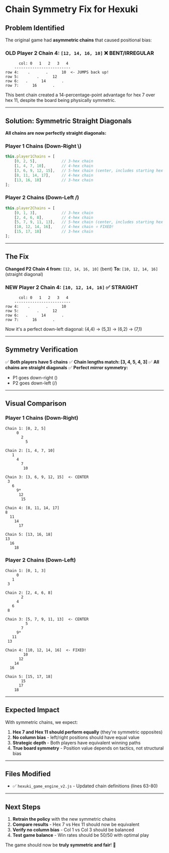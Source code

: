 # Chain Symmetry Fix for Hexuki

## Problem Identified

The original game had **asymmetric chains** that caused positional bias:

### OLD Player 2 Chain 4: `[12, 14, 16, 10]` ❌ BENT/IRREGULAR
```
      col: 0   1   2   3   4
    -------------------------
row 4:    .       .      10  <- JUMPS back up!
row 5:        .      12
row 6:   .      14       .
row 7:      16       .
```

This bent chain created a 14-percentage-point advantage for hex 7 over hex 11, despite the board being physically symmetric.

---

## Solution: Symmetric Straight Diagonals

**All chains are now perfectly straight diagonals:**

### Player 1 Chains (Down-Right \\)
```javascript
this.player1Chains = [
    [0, 2, 5],           // 3-hex chain
    [1, 4, 7, 10],       // 4-hex chain
    [3, 6, 9, 12, 15],   // 5-hex chain (center, includes starting hex 9)
    [8, 11, 14, 17],     // 4-hex chain
    [13, 16, 18]         // 3-hex chain
];
```

### Player 2 Chains (Down-Left /)
```javascript
this.player2Chains = [
    [0, 1, 3],           // 3-hex chain
    [2, 4, 6, 8],        // 4-hex chain
    [5, 7, 9, 11, 13],   // 5-hex chain (center, includes starting hex 9)
    [10, 12, 14, 16],    // 4-hex chain ⭐ FIXED!
    [15, 17, 18]         // 3-hex chain
];
```

---

## The Fix

**Changed P2 Chain 4 from:** `[12, 14, 16, 10]` (bent)
**To:** `[10, 12, 14, 16]` (straight diagonal)

### NEW Player 2 Chain 4: `[10, 12, 14, 16]` ✅ STRAIGHT
```
      col: 0   1   2   3   4
    -------------------------
row 4:    .       .      10
row 5:        .      12
row 6:   .      14       .
row 7:      16       .
```

Now it's a perfect down-left diagonal: (4,4) → (5,3) → (6,2) → (7,1)

---

## Symmetry Verification

✅ **Both players have 5 chains**
✅ **Chain lengths match: [3, 4, 5, 4, 3]**
✅ **All chains are straight diagonals**
✅ **Perfect mirror symmetry:**
   - P1 goes down-right (\)
   - P2 goes down-left (/)

---

## Visual Comparison

### Player 1 Chains (Down-Right)
```
Chain 1: [0, 2, 5]
     0
       2
         5

Chain 2: [1, 4, 7, 10]
   1
     4
       7
        10

Chain 3: [3, 6, 9, 12, 15]  <- CENTER
 3
   6
     9*
      12
       15

Chain 4: [8, 11, 14, 17]
8
  11
    14
      17

Chain 5: [13, 16, 18]
13
  16
    18
```

### Player 2 Chains (Down-Left)
```
Chain 1: [0, 1, 3]
     0
   1
 3

Chain 2: [2, 4, 6, 8]
       2
     4
   6
 8

Chain 3: [5, 7, 9, 11, 13]  <- CENTER
         5
       7
     9*
   11
 13

Chain 4: [10, 12, 14, 16]  <- FIXED!
        10
      12
    14
  16

Chain 5: [15, 17, 18]
       15
      17
    18
```

---

## Expected Impact

With symmetric chains, we expect:

1. **Hex 7 and Hex 11 should perform equally** (they're symmetric opposites)
2. **No column bias** - left/right positions should have equal value
3. **Strategic depth** - Both players have equivalent winning paths
4. **True board symmetry** - Position value depends on tactics, not structural bias

---

## Files Modified

- ✅ `hexuki_game_engine_v2.js` - Updated chain definitions (lines 63-80)

---

## Next Steps

1. **Retrain the policy** with the new symmetric chains
2. **Compare results** - Hex 7 vs Hex 11 should now be equivalent
3. **Verify no column bias** - Col 1 vs Col 3 should be balanced
4. **Test game balance** - Win rates should be 50/50 with optimal play

The game should now be **truly symmetric and fair**! 🎯
